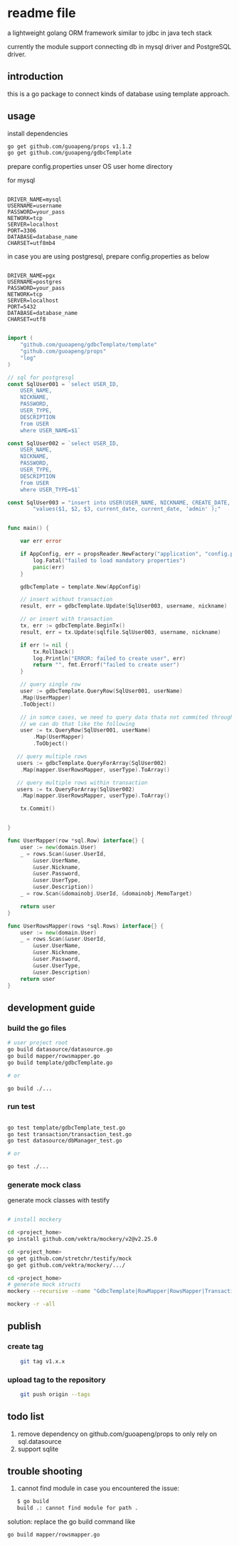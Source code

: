 # readme file

a lightweight golang ORM framework similar to jdbc in java tech stack

currently the module support connecting db in mysql driver and PostgreSQL driver.

## introduction

this is a go package to connect kinds of database using template approach.

## usage

install dependencies

```bash
go get github.com/guoapeng/props v1.1.2
go get github.com/guoapeng/gdbcTemplate

```

prepare config.properties unser OS user home directory

for mysql

```properties

DRIVER_NAME=mysql
USERNAME=username
PASSWORD=your_pass
NETWORK=tcp
SERVER=localhost
PORT=3306
DATABASE=database_name
CHARSET=utf8mb4

```

in case you are using postgresql, prepare config.properties as below

```properties

DRIVER_NAME=pgx
USERNAME=postgres
PASSWORD=your_pass
NETWORK=tcp
SERVER=localhost
PORT=5432
DATABASE=database_name
CHARSET=utf8
```

```go

import (
    "github.com/guoapeng/gdbcTemplate/template"
    "github.com/guoapeng/props"
    "log"
)

// sql for postgresql
const SqlUser001 = `select USER_ID,
    USER_NAME,
    NICKNAME,
    PASSWORD,
    USER_TYPE,
    DESCRIPTION
    from USER
    where USER_NAME=$1`

const SqlUser002 = `select USER_ID,
    USER_NAME,
    NICKNAME,
    PASSWORD,
    USER_TYPE,
    DESCRIPTION
    from USER
    where USER_TYPE=$1`

const SqlUser003 = "insert into USER(USER_NAME, NICKNAME, CREATE_DATE, UPDATE_DATE, USER_TYPE)" +
        "values($1, $2, $3, current_date, current_date, 'admin' );"


func main() {

    var err error

    if AppConfig, err = propsReader.NewFactory("application", "config.properties").New(); err != nil {
        log.Fatal("failed to load mandatory properties")
        panic(err)
    }

    gdbcTemplate = template.New(AppConfig)

    // insert without transaction
    result, err = gdbcTemplate.Update(SqlUser003, username, nickname)

    // or insert with transaction
    tx, err := gdbcTemplate.BeginTx()
    result, err = tx.Update(sqlfile.SqlUser003, username, nickname)

    if err != nil {
        tx.Rollback()
        log.Println("ERROR: failed to create user", err)
        return "", fmt.Errorf("failed to create user")
    }

    // query single row
    user := gdbcTemplate.QueryRow(SqlUser001, userName)
    .Map(UserMapper)
    .ToObject()

    // in somce cases, we need to query data thata not commited through transaction,
    // we can do that like the following
    user := tx.QueryRow(SqlUser001, userName)
        .Map(UserMapper)
        .ToObject()

   // query multiple rows
   users := gdbcTemplate.QueryForArray(SqlUser002)
    .Map(mapper.UserRowsMapper, userType).ToArray()

   // query multiple rows within transaction
   users := tx.QueryForArray(SqlUser002)
    .Map(mapper.UserRowsMapper, userType).ToArray()

    tx.Commit()


}

func UserMapper(row *sql.Row) interface{} {
    user := new(domain.User)
    _ = rows.Scan(&user.UserId,
        &user.UserName,
        &user.Nickname,
        &user.Password,
        &user.UserType,
        &user.Description))
    _ = row.Scan(&domainobj.UserId, &domainobj.MemoTarget)

    return user
}

func UserRowsMapper(rows *sql.Rows) interface{} {
    user := new(domain.User)
    _ = rows.Scan(&user.UserId,
        &user.UserName,
        &user.Nickname,
        &user.Password,
        &user.UserType,
        &user.Description)
    return user
}

```

## development guide

### build the go files

```bash
# user project root
go build datasource/datasource.go
go build mapper/rowsmapper.go
go build template/gdbcTemplate.go

# or 

go build ./...
```

### run test

```bash

go test template/gdbcTemplate_test.go
go test transaction/transaction_test.go
go test datasource/dbManager_test.go

# or

go test ./...

```

### generate mock class

generate mock classes with testify

```bash

# install mockery

cd <project_home>
go install github.com/vektra/mockery/v2@v2.25.0

cd <project_home>
go get github.com/stretchr/testify/mock
go get github.com/vektra/mockery/.../

cd <project_home>
# generate mock structs
mockery --recursive --name "GdbcTemplate|RowMapper|RowsMapper|Transaction|DataSource|ConnManager"

mockery -r -all

```

## publish

### create tag

```bash
    git tag v1.x.x
```

### upload tag to the repository

```bash
    git push origin --tags
```

## todo list

1. remove dependency on github.com/guoapeng/props to only rely on sql.datasource
2. support sqlite

## trouble shooting

1. cannot find module
   in case you encountered the issue:

```bash
   $ go build
   build .: cannot find module for path .
```

solution:
replace the go build command like

```bash
go build mapper/rowsmapper.go
```

